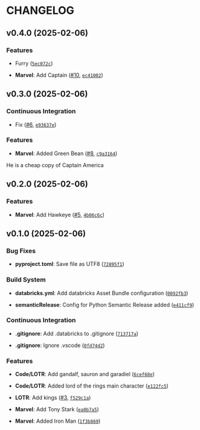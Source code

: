 # CHANGELOG


## v0.4.0 (2025-02-06)

### Features

- Furry
  ([`5ec072c`](https://github.com/Codo155/databricks_deployment_demo/commit/5ec072c8090c5e2adc5d891744aa5a72610de4be))

- **Marvel**: Add Captain ([#10](https://github.com/Codo155/databricks_deployment_demo/pull/10),
  [`ec41002`](https://github.com/Codo155/databricks_deployment_demo/commit/ec41002aab77a0c9a1788866099061559273f5ad))


## v0.3.0 (2025-02-06)

### Continuous Integration

- Fix ([#6](https://github.com/Codo155/databricks_deployment_demo/pull/6),
  [`e93637e`](https://github.com/Codo155/databricks_deployment_demo/commit/e93637e56238900cc05fdabd65a2b73c6480b4e5))

### Features

- **Marvel**: Added Green Bean ([#8](https://github.com/Codo155/databricks_deployment_demo/pull/8),
  [`c9a3164`](https://github.com/Codo155/databricks_deployment_demo/commit/c9a316460cb7b0949099e4ccd021faa5d78ad738))

He is a cheap copy of Captain America


## v0.2.0 (2025-02-06)

### Features

- **Marvel**: Add Hawkeye ([#5](https://github.com/Codo155/databricks_deployment_demo/pull/5),
  [`4b06c6c`](https://github.com/Codo155/databricks_deployment_demo/commit/4b06c6c3db9a67cb16bf35aece3e630a6b9aceaa))


## v0.1.0 (2025-02-06)

### Bug Fixes

- **pyproject.toml**: Save file as UTF8
  ([`72895f1`](https://github.com/Codo155/databricks_deployment_demo/commit/72895f1b06575ee8069c4dce7564e7e184b24c3e))

### Build System

- **databricks.yml**: Add databricks Asset Bundle configuration
  ([`0092fb3`](https://github.com/Codo155/databricks_deployment_demo/commit/0092fb3805ff59c9571cfe8fa2ad338a69af78ad))

- **semanticRelease**: Config for Python Semantic Release added
  ([`e411cf9`](https://github.com/Codo155/databricks_deployment_demo/commit/e411cf9c14e4c05dfe0b0468da1fe8dc36df9199))

### Continuous Integration

- **.gitignore**: Add .databricks to .gitignore
  ([`713717a`](https://github.com/Codo155/databricks_deployment_demo/commit/713717add696fe16764c0556e02f1421a56d02f5))

- **.gitignore**: Ignore .vscode
  ([`0fd74d2`](https://github.com/Codo155/databricks_deployment_demo/commit/0fd74d2fc7a9ec93eca8602ee88030cb186fd329))

### Features

- **Code/LOTR**: Add gandalf, sauron and garadiel
  ([`6cef68e`](https://github.com/Codo155/databricks_deployment_demo/commit/6cef68e875691046fc0f4ff59c1b8c198dc24c66))

- **Code/LOTR**: Added lord of the rings main character
  ([`e122fc5`](https://github.com/Codo155/databricks_deployment_demo/commit/e122fc5bf0aea48ad766714f489193d0fb77b9bf))

- **LOTR**: Add kings ([#3](https://github.com/Codo155/databricks_deployment_demo/pull/3),
  [`f529c1a`](https://github.com/Codo155/databricks_deployment_demo/commit/f529c1afbf048121221c805f52103f1fc30ba4ad))

- **Marvel**: Add Tony Stark
  ([`ea0b7a5`](https://github.com/Codo155/databricks_deployment_demo/commit/ea0b7a51a8a508e77481a3811dad7e35c5b05a97))

- **Marvel**: Added Iron Man
  ([`1f3b869`](https://github.com/Codo155/databricks_deployment_demo/commit/1f3b869a1aee818de119b5fcaec3c281513d0fb8))
